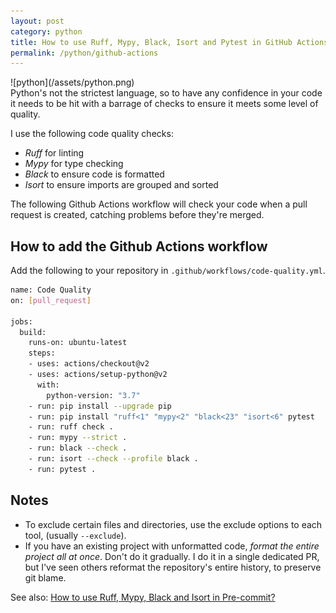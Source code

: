 ```yaml
---
layout: post
category: python
title: How to use Ruff, Mypy, Black, Isort and Pytest in GitHub Actions?
permalink: /python/github-actions
---
```

<div class="wide-logos" markdown="1">
![python](/assets/python.png)
</div>

<div id="intro" markdown="1">
Python's not the strictest language, so to have any confidence in your code it needs
to be hit with a barrage of checks to ensure it meets some level of quality.
</div>

I use the following code quality checks:

- *Ruff* for linting
- *Mypy* for type checking
- *Black* to ensure code is formatted
- *Isort* to ensure imports are grouped and sorted

The following Github Actions workflow will check your code when a pull request
is created, catching problems before they're merged.

## How to add the Github Actions workflow

Add the following to your repository in `.github/workflows/code-quality.yml`.

```sh
name: Code Quality
on: [pull_request]

jobs:
  build:
    runs-on: ubuntu-latest
    steps:
    - uses: actions/checkout@v2
    - uses: actions/setup-python@v2
      with:
        python-version: "3.7"
    - run: pip install --upgrade pip
    - run: pip install "ruff<1" "mypy<2" "black<23" "isort<6" pytest
    - run: ruff check .
    - run: mypy --strict .
    - run: black --check .
    - run: isort --check --profile black .
    - run: pytest .
```

## Notes

- To exclude certain files and directories, use the exclude options to each tool, (usually `--exclude`).
- If you have an existing project with unformatted code, _format the entire project all at once_. Don't do it gradually. I do it in a single dedicated PR, but I've seen others reformat the repository's entire history, to preserve git blame.

See also: [How to use Ruff, Mypy, Black and Isort in Pre-commit?](/python/pre-commit)
